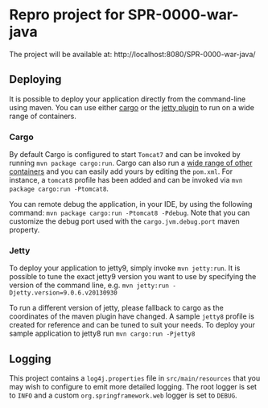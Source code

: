 # Repro project for SPR-0000-war-java

The project will be available at: http://localhost:8080/SPR-0000-war-java/

## Deploying

It is possible to deploy your application directly from the command-line
using maven. You can use either [cargo](http://cargo.codehaus.org/) or
the [jetty plugin](http://www.eclipse.org/jetty/documentation/current/jetty-maven-plugin.html)
to run on a wide range of containers.

### Cargo

By default Cargo is configured to start `Tomcat7` and can be invoked by
running `mvn package cargo:run`. Cargo can also run a [wide range of other
containers](http://cargo.codehaus.org/Containers) and you can easily add
yours by editing the `pom.xml`. For instance, a `tomcat8` profile
has been added and can be invoked via `mvn package cargo:run -Ptomcat8`.

You can remote debug the application, in your IDE, by using the following command:
 `mvn package cargo:run -Ptomcat8 -Pdebug`. Note that you can customize the debug
 port used with the `cargo.jvm.debug.port` maven property.

### Jetty

To deploy your application to jetty9, simply invoke `mvn jetty:run`. It
is possible to tune the exact jetty9 version you want to use by specifying
the version of the command line, e.g. `mvn jetty:run -Djetty.version=9.0.6.v20130930`

To run a different version of jetty, please fallback to cargo as the
coordinates of the maven plugin have changed. A sample `jetty8` profile is
created for reference and can be tuned to suit your needs. To deploy your
sample application to jetty8 run `mvn cargo:run -Pjetty8`

## Logging

This project contains a `log4j.properties` file in `src/main/resources` that you
may wish to configure to emit more detailed logging.  The root logger is set to
`INFO` and a custom `org.springframework.web` logger is set to `DEBUG`.


